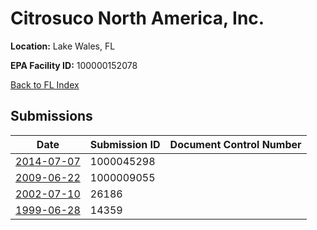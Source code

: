 # Citrosuco North America, Inc.

**Location:** Lake Wales, FL

**EPA Facility ID:** 100000152078

[Back to FL Index](../../index.md)

## Submissions

| Date | Submission ID | Document Control Number |
|------|--------------|-------------------------|
| [2014-07-07](submissions/1000045298.md) | 1000045298 |  |
| [2009-06-22](submissions/1000009055.md) | 1000009055 |  |
| [2002-07-10](submissions/26186.md) | 26186 |  |
| [1999-06-28](submissions/14359.md) | 14359 |  |
